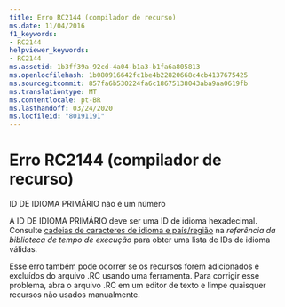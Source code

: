 ```yaml
---
title: Erro RC2144 (compilador de recurso)
ms.date: 11/04/2016
f1_keywords:
- RC2144
helpviewer_keywords:
- RC2144
ms.assetid: 1b3ff39a-92cd-4a04-b1a3-b1fa6a805813
ms.openlocfilehash: 1b080916642fc1be4b22820668c4cb4137675425
ms.sourcegitcommit: 857fa6b530224fa6c18675138043aba9aa0619fb
ms.translationtype: MT
ms.contentlocale: pt-BR
ms.lasthandoff: 03/24/2020
ms.locfileid: "80191191"
---
```

# <a name="resource-compiler-error-rc2144"></a>Erro RC2144 (compilador de recurso)

ID DE IDIOMA PRIMÁRIO não é um número

A ID DE IDIOMA PRIMÁRIO deve ser uma ID de idioma hexadecimal. Consulte [cadeias de caracteres de idioma e país/região](../../c-runtime-library/locale-names-languages-and-country-region-strings.md) na *referência da biblioteca de tempo de execução* para obter uma lista de IDs de idioma válidas.

Esse erro também pode ocorrer se os recursos forem adicionados e excluídos do arquivo .RC usando uma ferramenta. Para corrigir esse problema, abra o arquivo .RC em um editor de texto e limpe quaisquer recursos não usados manualmente.
